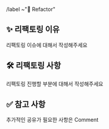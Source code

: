 /label ~"🔧 Refactor"

## ✨ 리팩토링 이유
리팩토링 이슈에 대해서 작성해주세요

## 🛠 리팩토링 사항
리팩토링 진행할 부분에 대해서 작성해주세요

## ✅ 참고 사항
추가적인 공유가 필요한 사항은 Comment
